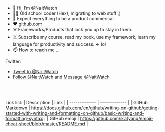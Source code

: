 - 👋 Hi, I’m @NaitWatch
- :mage_man: Old school coder (Hex), migrating to web stuff ;)
- 🌱 Expect everything to be a product commerical. 
- :heart: github.com
- :skull_and_crossbones: Frameworks/Products that lock you up to stay in them.
- :skull_and_crossbones: Subscribe my course, read my book, use my framework, learn my language for productivity and success. <- lol
- 📫 How to reach me ...<br>

Twitter:<br>
- <a href="https://twitter.com/intent/tweet?screen_name=NaitWatch&ref_src=twsrc%5Etfw" target="_blank" >Tweet to @NaitWatch</a><br>
- <a href="https://twitter.com/NaitWatch?ref_src=twsrc%5Etfw" target="_blank" >Follow @NaitWatch</a> and
<a href="https://twitter.com/messages/compose?recipient_id=1481499886763880450" target="_blank">Message @NaitWatch</a>

<br><br><br>Link list:
| Description  | Link |
| ------------- | ------------- |
| GitHub Markdown  | https://docs.github.com/en/github/writing-on-github/getting-started-with-writing-and-formatting-on-github/basic-writing-and-formatting-syntax  |
| GitHub emoji  | https://github.com/ikatyang/emoji-cheat-sheet/blob/master/README.md  |




<!---
NaitWatch/NaitWatch is a ✨ special ✨ repository because its `README.md` (this file) appears on your GitHub profile.
You can click the Preview link to take a look at your changes.
--->
